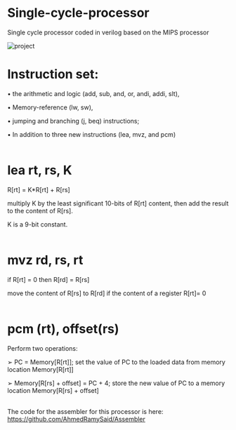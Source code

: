 # Single-cycle-processor
Single cycle processor coded in verilog based on the MIPS processor

![project](https://hackaday.com/wp-content/uploads/2017/05/riscarch_featured.png?w=800)

# Instruction set:

• the arithmetic and logic (add, sub, and, or, andi, addi, slt),

• Memory-reference (lw, sw),

• jumping and branching (j, beq) instructions;

• In addition to three new instructions (lea, mvz, and pcm) <br><br>

# lea rt, rs, K

R[rt] = K*R[rt] + R[rs] 

multiply K by the least significant 10-bits of R[rt] content, then add the result to the content of R[rs]. 

K is a 9-bit constant. <br><br>

# mvz rd, rs, rt 

if R[rt] = 0 then R[rd] = R[rs]

move the content of R[rs] to R[rd] if the content of a register R[rt]= 0 <br><br>

# pcm (rt), offset(rs) 

Perform two operations:

➢ PC = Memory[R[rt]]; set the value of PC to the loaded data from memory location Memory[R[rt]]

➢ Memory[R[rs] + offset] = PC + 4; store the new value of PC to a memory location Memory[R[rs] + offset] <br><br>

The code for the assembler for this processor is here:
https://github.com/AhmedRamySaid/Assembler
